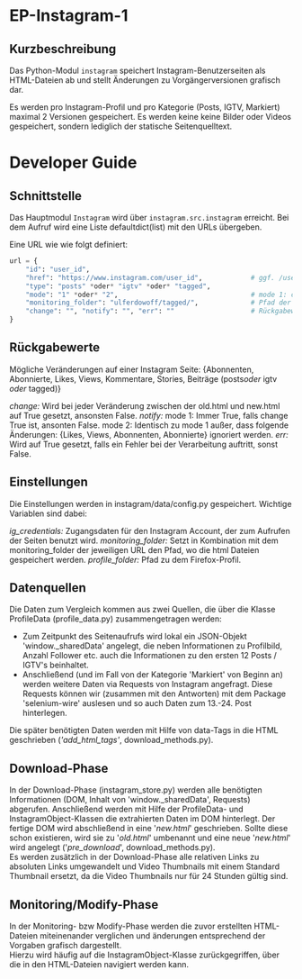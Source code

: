 # EP-Instagram-1
## Kurzbeschreibung

Das Python-Modul `instagram` speichert Instagram-Benutzerseiten als HTML-Dateien ab und stellt Änderungen zu Vorgängerversionen grafisch dar.

Es werden pro Instagram-Profil und pro Kategorie (Posts, IGTV, Markiert) maximal 2 Versionen gespeichert. Es werden keine keine Bilder oder Videos gespeichert, sondern lediglich der statische Seitenquelltext.
# Developer Guide

## Schnittstelle

Das Hauptmodul `Instagram` wird über `instagram.src.instagram` erreicht. Bei dem Aufruf wird eine Liste defaultdict(list) mit den URLs übergeben.

Eine URL wie wie folgt definiert:
```python
url = {
    "id": "user_id",
    "href": "https://www.instagram.com/user_id",            # ggf. /user_id/channel *oder* /user_id/tagged
    "type": "posts" *oder* "igtv" *oder* "tagged",
    "mode": "1" *oder* "2",                                 # mode 1: change == notify *oder* mode 2: Likes und Views setzen notify nicht auf True
    "monitoring_folder": "ulferdowoff/tagged/",             # Pfad der html Dateien, wird kombiniert mit dem Pfad aus den Einstellungen
    "change": "", "notify": "", "err": ""                   # Rückgabewerte
}
```

## Rückgabewerte

Mögliche Veränderungen auf einer Instagram Seite: {Abonnenten, Abonnierte, Likes, Views, Kommentare, Stories, Beiträge (posts*oder* igtv *oder* tagged)}

*change:*   Wird bei jeder Veränderung zwischen der old.html und new.html auf True gesetzt, ansonsten False.
*notify:*   mode 1: Immer True, falls change True ist, ansonten False.
            mode 2: Identisch zu mode 1 außer, dass folgende Änderungen: {Likes, Views, Abonnenten, Abonnierte} ignoriert werden.
*err:*      Wird auf True gesetzt, falls ein Fehler bei der Verarbeitung auftritt, sonst False.

## Einstellungen

Die Einstellungen werden in instagram/data/config.py gespeichert.
Wichtige Variablen sind dabei:

*ig_credentials:*       Zugangsdaten für den Instagram Account, der zum Aufrufen der Seiten benutzt wird.
*monitoring_folder:*    Setzt in Kombination mit dem monitoring_folder der jeweiligen URL den Pfad, wo die html Dateien gespeichert werden.
*profile_folder:*       Pfad zu dem Firefox-Profil.

## Datenquellen
Die Daten zum Vergleich kommen aus zwei Quellen, die über die Klasse ProfileData (profile_data.py) zusammengetragen werden:
 * Zum Zeitpunkt des Seitenaufrufs wird lokal ein JSON-Objekt 'window._sharedData' angelegt, die neben Informationen zu Profilbild, Anzahl Follower etc. auch die Informationen zu den ersten 12 Posts / IGTV's beinhaltet.
 * Anschließend (und im Fall von der Kategorie 'Markiert' von Beginn an) werden weitere Daten via Requests von Instagram angefragt. Diese Requests können wir (zusammen mit den Antworten) mit dem Package 'selenium-wire' auslesen und so auch Daten zum 13.-24. Post hinterlegen.
 
 Die später benötigten Daten werden mit Hilfe von data-Tags in die HTML geschrieben (_'add_html_tags'_, download_methods.py).
  
## Download-Phase
In der Download-Phase (instagram_store.py) werden alle benötigten Informationen (DOM, Inhalt von 'window._sharedData', Requests) abgerufen.
Anschließend werden mit Hilfe der ProfileData- und InstagramObject-Klassen die extrahierten Daten im DOM hinterlegt.
Der fertige DOM wird abschließend in eine '_new.html_' geschrieben. Sollte diese schon existieren, wird sie zu '_old.html_' umbenannt und eine neue '_new.html_' wird angelegt ('_pre_download_', download_methods.py).   
Es werden zusätzlich in der Download-Phase alle relativen Links zu absoluten Links umgewandelt und Video Thumbnails mit einem Standard Thumbnail ersetzt, da die Video Thumbnails nur für 24 Stunden gültig sind.


## Monitoring/Modify-Phase
In der Monitoring- bzw Modify-Phase werden die zuvor erstellten HTML-Dateien miteinenander verglichen und änderungen entsprechend der Vorgaben grafisch dargestellt.  
Hierzu wird häufig auf die InstagramObject-Klasse zurückgegriffen, über die in den HTML-Dateien navigiert werden kann.